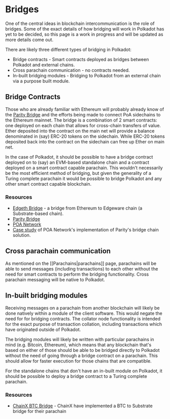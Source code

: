 # Bridges

One of the central ideas in blockchain intercommunication is the role of bridges. Some of the exact details of how bridging will work in Polkadot has yet to be decided, so this page is a work in progress and will be updated as more details come out.

There are likely three different types of bridging in Polkadot:

* Bridge contracts - Smart contracts deployed as bridges between Polkadot and external chains.
* Cross parachain communication - no contracts needed.
* In-built bridging modules - Bridging to Polkadot from an external chain via a purpose built module.


## Bridge Contracts
Those who are already familiar with Ethereum will probably already know of the [Parity Bridge](https://github.com/paritytech/parity-bridge) and the efforts being made to connect PoA sidechains to the Ethereum mainnet. The bridge is a combination of 2 smart contracts: one deployed on each chain that allows for cross-chain transfers of value. Ether deposited into the contract on the main net will provide a balance denominated in (say) ERC-20 tokens on the sidechain. While ERC-20 tokens deposited back into the contract on the sidechain can free up Ether on main net.

In the case of Polkadot, it should be possible to have a bridge contract deployed on to (say) an EVM-based standalone chain and a contract deployed on a smart contract capable parachain. This wouldn't necessarily be the most efficient method of bridging, but given the generality of a Turing complete parachain it would be possible to bridge Polkadot and any other smart contract capable blockchain.

### Resources

* [Edgeth Bridge](https://github.com/hicommonwealth/edgeth_bridge/) - a bridge from Ethereum to Edgeware chain (a Substrate-based chain).
* [Parity Bridge](https://github.com/paritytech/parity-bridge)
* [POA Network](https://poa.network/)
* [Case study](https://medium.com/giveth/ethereum-dapp-scaling-poa-network-acee8a51e772) of POA Network's implementation of Parity's bridge chain solution.

## Cross parachain communication
As mentioned on the [[Parachains|parachains]] page, parachains will be able to send messages (including transactions) to each other without the need for smart contracts to perform the bridging functionality. Cross parachain messaging will be native to Polkadot.


## In-built bridging modules
Receiving messages on a parachain from another blockchain will likely be done natively within a module of the client software. This would negate the need for for bridging contracts. The collator node functionality is intended for the exact purpose of transaction collation, including transactions which have originated outside of Polkadot.

The bridging modules will likely be written with particular parachains in mind (e.g. Bitcoin, Ethereum), which means that any blockchain that's based on either of those should be able to be bridged directly to Polkadot without the need of going through a bridge contract on a parachain. This should allow for faster execution for those chains that are compatible.

For the standalone chains that don't have an in-built module on Polkadot, it should be possible to deploy a bridge contract to a Turing complete parachain.

### Resources
* [ChainX BTC Bridge](https://github.com/chainx-org/ChainX/tree/develop/cxrml/bridge/btc) - ChainX have implemented a BTC to Substrate bridge for their parachain